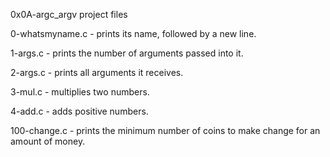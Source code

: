  0x0A-argc_argv project files

0-whatsmyname.c - prints its name, followed by a new line.

1-args.c - prints the number of arguments passed into it.

2-args.c - prints all arguments it receives.

3-mul.c - multiplies two numbers.

4-add.c - adds positive numbers.

100-change.c - prints the minimum number of coins to make change for an amount of money.
